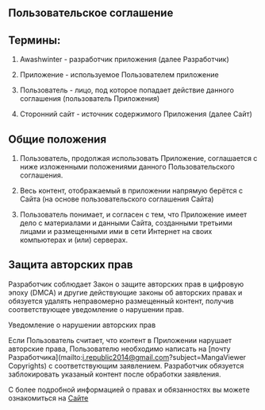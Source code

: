 ## Пользовательское соглашение

## Термины:

1. Awashwinter - разработчик приложения (далее Разработчик)

2. Приложение - используемое Пользователем приложение

3. Пользователь - лицо, под которое попадает действие данного соглашения (пользователь Приложения)

4. Сторонний сайт - источник содержимого Приложения (далее Сайт)

## Общие положения

1. Пользователь, продолжая использовать Приложение, соглашается с ниже изложенными положениями данного Пользовательского соглашения.

2. Весь контент, отображаемый в приложении напрямую берётся с Сайта (на основе пользовательского соглашения Сайта)

3. Пользователь понимает, и согласен с тем, что Приложение имеет дело с материалами и данными Сайта, созданными третьими лицами и размещенными ими в сети Интернет на своих компьютерах и (или) серверах.

## Защита авторских прав

Разработчик соблюдает Закон о защите авторских прав в цифровую эпоху (DMCA) и другие действующие законы об авторских правах и обязуется удалять неправомерно размещенный контент, получив соответствующее уведомление о нарушении прав.

Уведомление о нарушении авторских прав

Если Пользователь считает, что контент в Приложении нарушает авторские права, Пользователю необходимо написать на [почту Разработчика](mailto:i.republic2014@gmail.com?subject=MangaViewer Copyrights)  с соответствующим заявлением. Разработчик обязуется заблокировать указаный контент после обработки заявления.

С более подробной информацией о правах и обязанностях вы можете ознакомиться на [Сайте](https://readmanga.live/page/copyright_holders)
